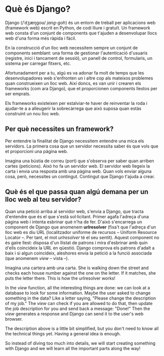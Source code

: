 # Què és Django?

Django (/ˈdʒæŋɡoʊ/ *jang-goh*) és un entorn de treball per aplicacions web (framework web) escrit en Python, de codi lliure i gratuït. Un framework web consta d'un conjunt de components que t'ajuden a desenvolupar llocs web d'una forma més ràpida i fàcil.

En la construcció d'un lloc web necessitem sempre un conjunt de components semblant: una forma de gestionar l'autenticació d'usuaris (registre, inici i tancament de sessió), un panell de control, formularis, un sistema per carregar fitxers, etc.

Afortunadament per a tu, algú es va adonar fa molt de temps que les desenvolupadores web s'enfronten un i altre cop als mateixos problemes quan construeixen un lloc web. Així doncs, es van unir i crearen els frameworks (com ara Django), que et proporcionen components llestos per ser emprats.

Els frameworks existeixen per estalviar-te haver de reinventar la roda i ajudar-te a a alleugerir la sobrecàrrega que això suposa quan estàs construint un nou lloc web.

## Per què necessites un framework?

Per entendre la finalitat de Django necessitem entendre una mica els servidors. La primera cosa que un servidor necessita saber és que vols que et proporcioni una pàgina web.

Imagina una bústia de correu (port) que s'observa per saber quan arriben cartes (peticions). Això ho fa un servidor web. El servidor web llegeix la carta i envia una resposta amb una pàgina web. Quan vols enviar alguna cosa, però, necessites un contingut. Contingut que Django t'ajuda a crear.

## Què és el que passa quan algú demana per un lloc web al teu servidor?

Quan una petició arriba al servidor web, s'envia a Django, que tracta d'entendre que és el que s'està sol·licitant. Primer agafa l'adreça d'una pàgina web i intenta esbrinar què n'ha de fer. D'això s'encarrega un component de Django que anomenem **urlresolver** (fixa't que l'adreça d'un lloc web es diu URL (localitzador uniforme de recursos – Uniform Resource Locator –. Per tant, el mot *urlresolver* té el seu sentit). Aquest component no és gaire llest: disposa d'un llistat de patrons i mira d'esbrinar amb quin d'ells coincideix la URL en qüestió. Django comprova els patrons d'adalt a baix i si algun coincideix, aleshores envia la petició a la funció associada (que anomenem *view* – vista –).

Imagina una cartera amb una carta. She is walking down the street and checks each house number against the one on the letter. If it matches, she puts the letter there. This is how the urlresolver works!

In the *view* function, all the interesting things are done: we can look at a database to look for some information. Maybe the user asked to change something in the data? Like a letter saying, "Please change the description of my job." The *view* can check if you are allowed to do that, then update the job description for you and send back a message: "Done!" Then the *view* generates a response and Django can send it to the user's web browser.

The description above is a little bit simplified, but you don't need to know all the technical things yet. Having a general idea is enough.

So instead of diving too much into details, we will start creating something with Django and we will learn all the important parts along the way!